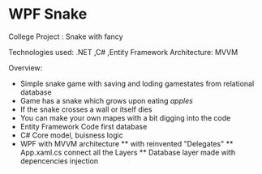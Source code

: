 # WPF Snake
 College Project : Snake with fancy
 
Technologies used: .NET ,C# ,Entity Framework
Architecture: MVVM

Overview:
* Simple snake game with saving and loding gamestates from relational database
* Game has a snake which grows upon eating _apples_
* If the snake crosses a wall or itself dies
* You can make your own mapes with a bit digging into the code
* Entity Framework Code first database
* C# Core model, buisness logic
* WPF with MVVM architecture
** with reinvented "Delegates"
** App.xaml.cs connect all the Layers
** Database layer made with depencencies injection
